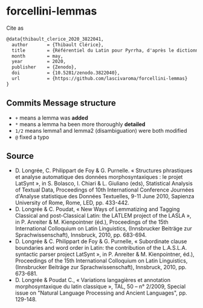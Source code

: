 # forcellini-lemmas

Cite as 

```tex
@data{thibault_clerice_2020_3822041,
  author       = {Thibault Clérice},
  title        = {Référentiel du Latin pour Pyrrha, d'après le dictionnaire et travaux du LASLA de D. Longrée et al},
  month        = may,
  year         = 2020,
  publisher    = {Zenodo},
  doi          = {10.5281/zenodo.3822040},
  url          = {https://github.com/lascivaroma/forcellini-lemmas}
}
```

## Commits Message structure

- `+` means a lemma was **added**
- `*` means a lemma ha been more thoroughly **detailed**
- `1/2` means lemma1 and lemma2 (disambiguation) were both modified
- `@` fixed a typo

## Source

*   D. Longrée, C. Philippart de Foy & G. Purnelle. « Structures phrastiques et analyse automatique des données morphosyntaxiques : le projet LatSynt », in S. Bolasco, I. Chiari & L. Giuliano (eds), Statistical Analysis of Textual Data, Proceedings of 10th International Conference Journées d'Analyse statistique des Données Textuelles, 9-11 June 2010, Sapienza University of Rome, Rome, LED, pp. 433-442.
*   D. Longrée & C. Poudat, « New Ways of Lemmatizing and Tagging Classical and post-Classical Latin: the LATLEM project of the LASLA », in P. Anreiter & M. Kienpointner (éd.), Proceedings of the 15th International Colloquium on Latin Linguistics, (Innsbrucker Beiträge zur Sprachwissenschaft), Innsbruck, 2010, pp. 683-694.
*   D. Longrée & C. Philippart de Foy & G. Purnelle, « Subordinate clause boundaries and word order in Latin: the contribution of the L.A.S.L.A. syntactic parser project LatSynt », in P. Anreiter & M. Kienpointner, éd.), Proceedings of the 15th International Colloquium on Latin Linguistics, (Innsbrucker Beiträge zur Sprachwissenschaft), Innsbruck, 2010, pp. 673-681.
*   D. Longrée & Poudat C., « Variations langagières et annotation morphosyntaxique du latin classique », TAL, 50 – n° 2/2009, Special issue on "Natural Language Processing and Ancient Languages", pp. 129-148.
